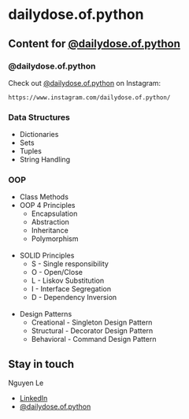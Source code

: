 # dailydose.of.python
## Content for [@dailydose.of.python](https://www.instagram.com/dailydose.of.python/)
### @dailydose.of.python
Check out [@dailydose.of.python](https://www.instagram.com/dailydose.of.python/) on Instagram:
```
https://www.instagram.com/dailydose.of.python/
```
### Data Structures
<ul>
  <li>Dictionaries</li>
  <li>Sets</li>
  <li>Tuples</li>
  <li>String Handling</li>
</ul>

### OOP
<ul>
  <li>Class Methods</li>
  <li>OOP 4 Principles
    <ul>
      <li>Encapsulation</li>
      <li>Abstraction</li>
      <li>Inheritance</li>
      <li>Polymorphism</li>
    </ul>
  </li>
  
  <br>
  <li>SOLID Principles
    <ul>
      <li>S - Single responsibility</li>
      <li>O - Open/Close</li>
      <li>L - Liskov Substitution</li>
      <li>I - Interface Segregation</li>
      <li>D - Dependency Inversion</li>
    </ul>
  </li>
  
  <br>
  <li>Design Patterns
    <ul>
      <li>Creational - Singleton Design Pattern</li>
      <li>Structural - Decorator Design Pattern</li>
      <li>Behavioral - Command Design Pattern</li>
    </ul>
  </li>
  
</ul>

## Stay in touch
Nguyen Le
- [LinkedIn](http://linkedin.com/in/nguyenle04/)
- [@dailydose.of.python](https://www.instagram.com/dailydose.of.python/)
